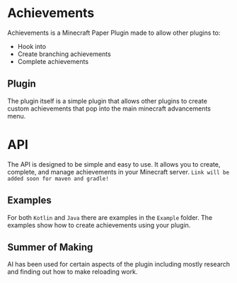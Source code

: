 # Achievements
Achievements is a Minecraft Paper Plugin made to allow other plugins to:
* Hook into
* Create branching achievements
* Complete achievements

## Plugin
The plugin itself is a simple plugin that allows other plugins to create custom achievements that pop into the main minecraft advancements menu.

# API
The API is designed to be simple and easy to use. It allows you to create, complete, and manage achievements in your Minecraft server.
`Link will be added soon for maven and gradle!`

## Examples
For both `Kotlin` and `Java` there are examples in the `Example` folder. The examples show how to create achievements using your plugin.

## Summer of Making
AI has been used for certain aspects of the plugin including mostly research and finding out how to make reloading work.